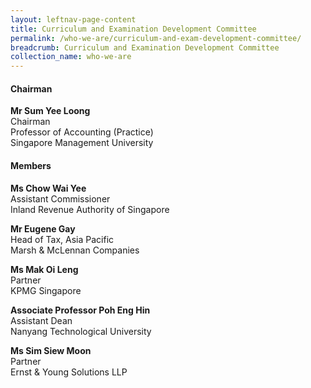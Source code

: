 ```yaml
---
layout: leftnav-page-content
title: Curriculum and Examination Development Committee
permalink: /who-we-are/curriculum-and-exam-development-committee/
breadcrumb: Curriculum and Examination Development Committee
collection_name: who-we-are
---
```


#### **Chairman**
**Mr Sum Yee Loong** <br>
Chairman <br>
Professor of Accounting (Practice) <br>
Singapore Management University

#### **Members**
**Ms Chow Wai Yee** <br>
Assistant Commissioner <br>
Inland Revenue Authority of Singapore

**Mr Eugene Gay** <br>
Head of Tax, Asia Pacific <br>
Marsh & McLennan Companies

**Ms Mak Oi Leng** <br>
Partner <br>
KPMG Singapore

**Associate Professor Poh Eng Hin** <br>
Assistant Dean <br>
Nanyang Technological University

**Ms Sim Siew Moon** <br>
Partner <br>
Ernst & Young Solutions LLP
